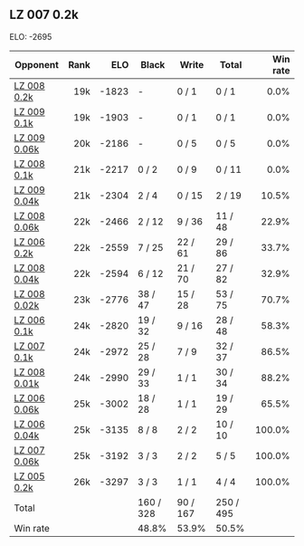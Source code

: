 ## LZ 007 0.2k ##

ELO: -2695

Opponent | Rank | ELO | Black | Write | Total | Win rate
---------|-----:|----:|-------|-------|-------|-------:
[LZ 008 0.2k](LZ%20008%200.2k.md) | 19k | -1823 | - | 0 / 1 | 0 / 1 | 0.0%
[LZ 009 0.1k](LZ%20009%200.1k.md) | 19k | -1903 | - | 0 / 1 | 0 / 1 | 0.0%
[LZ 009 0.06k](LZ%20009%200.06k.md) | 20k | -2186 | - | 0 / 5 | 0 / 5 | 0.0%
[LZ 008 0.1k](LZ%20008%200.1k.md) | 21k | -2217 | 0 / 2 | 0 / 9 | 0 / 11 | 0.0%
[LZ 009 0.04k](LZ%20009%200.04k.md) | 21k | -2304 | 2 / 4 | 0 / 15 | 2 / 19 | 10.5%
[LZ 008 0.06k](LZ%20008%200.06k.md) | 22k | -2466 | 2 / 12 | 9 / 36 | 11 / 48 | 22.9%
[LZ 006 0.2k](LZ%20006%200.2k.md) | 22k | -2559 | 7 / 25 | 22 / 61 | 29 / 86 | 33.7%
[LZ 008 0.04k](LZ%20008%200.04k.md) | 22k | -2594 | 6 / 12 | 21 / 70 | 27 / 82 | 32.9%
[LZ 008 0.02k](LZ%20008%200.02k.md) | 23k | -2776 | 38 / 47 | 15 / 28 | 53 / 75 | 70.7%
[LZ 006 0.1k](LZ%20006%200.1k.md) | 24k | -2820 | 19 / 32 | 9 / 16 | 28 / 48 | 58.3%
[LZ 007 0.1k](LZ%20007%200.1k.md) | 24k | -2972 | 25 / 28 | 7 / 9 | 32 / 37 | 86.5%
[LZ 008 0.01k](LZ%20008%200.01k.md) | 24k | -2990 | 29 / 33 | 1 / 1 | 30 / 34 | 88.2%
[LZ 006 0.06k](LZ%20006%200.06k.md) | 25k | -3002 | 18 / 28 | 1 / 1 | 19 / 29 | 65.5%
[LZ 006 0.04k](LZ%20006%200.04k.md) | 25k | -3135 | 8 / 8 | 2 / 2 | 10 / 10 | 100.0%
[LZ 007 0.06k](LZ%20007%200.06k.md) | 25k | -3192 | 3 / 3 | 2 / 2 | 5 / 5 | 100.0%
[LZ 005 0.2k](LZ%20005%200.2k.md) | 26k | -3297 | 3 / 3 | 1 / 1 | 4 / 4 | 100.0%
Total | | | 160 / 328 | 90 / 167 | 250 / 495 | 
Win rate| | | 48.8% | 53.9% | 50.5% | 
